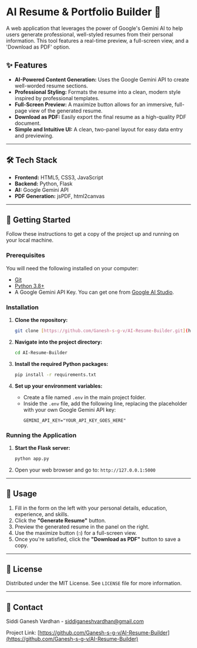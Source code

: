 # AI Resume & Portfolio Builder 🚀

A web application that leverages the power of Google's Gemini AI to help users generate professional, well-styled resumes from their personal information. This tool features a real-time preview, a full-screen view, and a 'Download as PDF' option.


## ✨ Features

* **AI-Powered Content Generation:** Uses the Google Gemini API to create well-worded resume sections.
* **Professional Styling:** Formats the resume into a clean, modern style inspired by professional templates.
* **Full-Screen Preview:** A maximize button allows for an immersive, full-page view of the generated resume.
* **Download as PDF:** Easily export the final resume as a high-quality PDF document.
* **Simple and Intuitive UI:** A clean, two-panel layout for easy data entry and previewing.

---

## 🛠️ Tech Stack

* **Frontend:** HTML5, CSS3, JavaScript
* **Backend:** Python, Flask
* **AI:** Google Gemini API
* **PDF Generation:** jsPDF, html2canvas

---

## 🚀 Getting Started

Follow these instructions to get a copy of the project up and running on your local machine.

### Prerequisites

You will need the following installed on your computer:
* [Git](https://git-scm.com/)
* [Python 3.8+](https://www.python.org/downloads/)
* A Google Gemini API Key. You can get one from [Google AI Studio](https://aistudio.google.com/app/apikey).

### Installation

1.  **Clone the repository:**
    ```bash
    git clone [https://github.com/Ganesh-s-g-v/AI-Resume-Builder.git](https://github.com/Ganesh-s-g-v/AI-Resume-Builder.git)
    ```

2.  **Navigate into the project directory:**
    ```bash
    cd AI-Resume-Builder
    ```

3.  **Install the required Python packages:**
    ```bash
    pip install -r requirements.txt
    ```

4.  **Set up your environment variables:**
    * Create a file named `.env` in the main project folder.
    * Inside the `.env` file, add the following line, replacing the placeholder with your own Google Gemini API key:
        ```
        GEMINI_API_KEY="YOUR_API_KEY_GOES_HERE"
        ```

### Running the Application

1.  **Start the Flask server:**
    ```bash
    python app.py
    ```

2.  Open your web browser and go to: `http://127.0.0.1:5000`

---

## 📝 Usage

1.  Fill in the form on the left with your personal details, education, experience, and skills.
2.  Click the **"Generate Resume"** button.
3.  Preview the generated resume in the panel on the right.
4.  Use the maximize button (`❐`) for a full-screen view.
5.  Once you're satisfied, click the **"Download as PDF"** button to save a copy.

---

## 📄 License

Distributed under the MIT License. See `LICENSE` file for more information.

---

## 👤 Contact

Siddi Ganesh Vardhan - siddiganeshvardhan@gmail.com

Project Link: [https://github.com/Ganesh-s-g-v/AI-Resume-Builder](https://github.com/Ganesh-s-g-v/AI-Resume-Builder)
